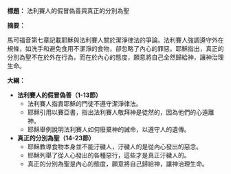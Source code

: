 **標題：** 法利賽人的假冒偽善與真正的分別為聖

**摘要：**

馬可福音第七章記載耶穌與法利賽人關於潔淨律法的爭論。法利賽人強調遵守外在規條，如洗手和避免食用不潔淨的食物，卻忽略了內心的罪惡。耶穌指出，真正的分別為聖不在於外在行為，而在於內心的態度，願意將自己全然歸給神，讓神治理生命。

**大綱：**

* **法利賽人的假冒偽善（1-13節）**
    * 法利賽人指責耶穌的門徒不遵守潔淨律法。
    * 耶穌引用以賽亞書，指出法利賽人敬拜神是徒然的，因為他們的心遠離神。
    * 耶穌舉例說明法利賽人如何廢棄神的誡命，以遵守人的遺傳。
* **真正的分別為聖（14-23節）**
    * 耶穌教導食物本身並不能汙穢人，汙穢人的是從內心發出的惡念。
    * 耶穌列舉了從人心發出的各種惡行，這些才是真正汙穢人的。
    * 真正的分別為聖是內心的態度，願意將自己歸給神，讓神治理生命。